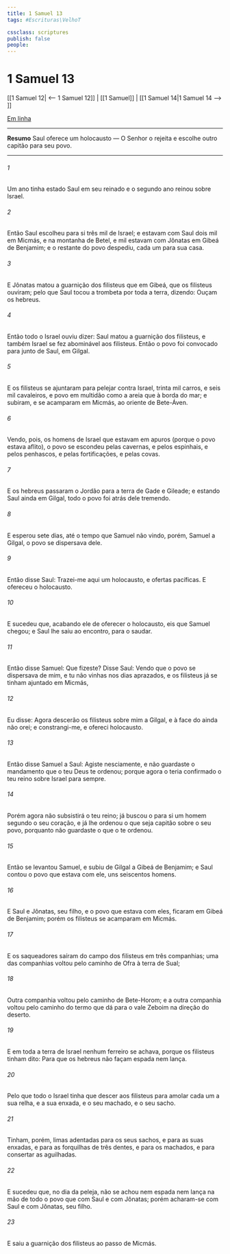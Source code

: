 ```yaml
---
title: 1 Samuel 13
tags: #Escrituras\VelhoT

cssclass: scriptures
publish: false
people:
---
```


# 1 Samuel 13
[[1 Samuel 12| <-- 1 Samuel 12]] | [[1 Samuel]] | [[1 Samuel 14|1 Samuel 14 --> ]]

[Em linha](https://churchofjesuschrist.org/study/scriptures/ot/1-sam/13?lang=por)

---
__Resumo__
Saul oferece um holocausto — O Senhor o rejeita e escolhe outro capitão para seu povo.

---
###### 1 
Um ano tinha estado Saul em seu reinado e o segundo ano reinou sobre Israel.

###### 2 
Então Saul escolheu para si três mil de Israel; e estavam com Saul dois mil em Micmás, e na montanha de Betel, e mil estavam com Jônatas em Gibeá de Benjamim; e o restante do povo despediu, cada um para sua casa.

###### 3 
E Jônatas matou a guarnição dos filisteus que  em Gibeá,  que os filisteus ouviram; pelo que Saul tocou a trombeta por toda a terra, dizendo: Ouçam  os hebreus.

###### 4 
Então todo o Israel ouviu dizer: Saul matou a guarnição dos filisteus, e também Israel se fez abominável aos filisteus. Então o povo foi convocado para junto de Saul, em Gilgal.

###### 5 
E os filisteus se ajuntaram para pelejar contra Israel, trinta mil carros, e seis mil cavaleiros, e povo em multidão como a areia que  à borda do mar; e subiram, e se acamparam em Micmás, ao oriente de Bete-Áven.

###### 6 
Vendo, pois, os homens de Israel que estavam em apuros (porque o povo estava aflito), o povo se escondeu pelas cavernas, e pelos espinhais, e pelos penhascos, e pelas fortificações, e pelas covas.

###### 7 
E os hebreus passaram o Jordão para a terra de Gade e Gileade; e estando Saul ainda em Gilgal, todo o povo foi atrás dele tremendo.

###### 8 
E esperou sete dias, até o tempo que Samuel  não vindo, porém, Samuel a Gilgal, o povo se dispersava dele.

###### 9 
Então disse Saul: Trazei-me aqui um holocausto, e ofertas pacíficas. E ofereceu o holocausto.

###### 10 
E sucedeu que, acabando ele de oferecer o holocausto, eis que Samuel chegou; e Saul lhe saiu ao encontro, para o saudar.

###### 11 
Então disse Samuel: Que fizeste? Disse Saul: Vendo que o povo se dispersava de mim, e tu não vinhas nos dias aprazados, e os filisteus já se tinham ajuntado em Micmás,

###### 12 
Eu disse: Agora descerão os filisteus sobre mim a Gilgal, e à face do  ainda não orei; e constrangi-me, e ofereci holocausto.

###### 13 
Então disse Samuel a Saul: Agiste nesciamente, e não guardaste o mandamento que o  teu Deus te ordenou; porque agora o  teria confirmado o teu reino sobre Israel para sempre.

###### 14 
Porém agora não subsistirá o teu reino; já buscou o  para si um homem segundo o seu coração, e já lhe ordenou o  que seja capitão sobre o seu povo, porquanto não guardaste o que o  te ordenou.

###### 15 
Então se levantou Samuel, e subiu de Gilgal a Gibeá de Benjamim; e Saul contou o povo que estava com ele, uns seiscentos homens.

###### 16 
E Saul e Jônatas, seu filho, e o povo que estava com eles, ficaram em Gibeá de Benjamim; porém os filisteus se acamparam em Micmás.

###### 17 
E os saqueadores saíram do campo dos filisteus em três companhias; uma das companhias voltou pelo caminho de Ofra à terra de Sual;

###### 18 
Outra companhia voltou pelo caminho de Bete-Horom; e a outra companhia voltou pelo caminho do termo que dá para o vale Zeboim na direção do deserto.

###### 19 
E em toda a terra de Israel nenhum ferreiro se achava, porque os filisteus tinham dito: Para que os hebreus não façam espada nem lança.

###### 20 
Pelo que todo o Israel tinha que descer aos filisteus para amolar cada um a sua relha, e a sua enxada, e o seu machado, e o seu sacho.

###### 21 
Tinham, porém, limas adentadas para os seus sachos, e para as suas enxadas, e para as forquilhas de três dentes, e para os machados, e para consertar as aguilhadas.

###### 22 
E sucedeu que, no dia da peleja, não se achou nem espada nem lança na mão de todo o povo que  com Saul e com Jônatas; porém acharam-se com Saul e com Jônatas, seu filho.

###### 23 
E saiu a guarnição dos filisteus ao passo de Micmás.

